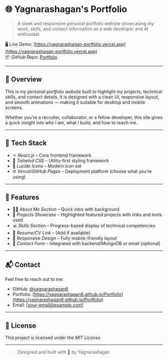 # 🌐 Yagnarashagan's Portfolio

> A sleek and responsive personal portfolio website showcasing my work, skills, and contact information as a web developer and AI enthusiast.

🖥 _Live Demo_: [https://yagnarashagan-portfolio.vercel.app](https://yagnarashagan-portfolio.vercel.app)  
📦 _GitHub Repo_: [Portfolio](https://github.com/yagnarashagan6/Portfolio)

---

## 📌 Overview

This is my _personal portfolio website_ built to highlight my projects, technical skills, and contact details. It is designed with a clean UI, responsive layout, and smooth animations — making it suitable for desktop and mobile screens.

Whether you're a recruiter, collaborator, or a fellow developer, this site gives a quick insight into who I am, what I build, and how to reach me.

---

## 🧰 Tech Stack

- ⚛ _React.js_ – Core frontend framework
- 🎨 _Tailwind CSS_ – Utility-first styling framework
- 🔗 _Lucide Icons_ – Modern icon set
- 🌐 _Vercel/GitHub Pages_ – Deployment platform (choose what you’re using)

---

## 📂 Features

- 🧑‍💻 _About Me Section_ – Quick intro with background
- 🚀 _Projects Showcase_ – Highlighted featured projects with links and tools used
- 📊 _Skills Section_ – Progress-based display of technical competencies
- 💼 _Resume/CV Link_ – (Add if available)
- 📱 _Responsive Design_ – Fully mobile-friendly layout
- 📧 _Contact Form_ – Integrated with backend/MongoDB or email (optional)

---

## 📬 Contact

Feel free to reach out to me:

- GitHub: [@yagnarashagan6](https://github.com/yagnarashagan6)
- Portfolio: [https://yagnarashagan6.github.io/Portfolio](https://yagnarashagan6.github.io/Portfolio)
- Email: \[[your-email@example.com](mailto:yaknarashagan2@example.com)]

---

## 📄 License

This project is licensed under the _MIT License_.

---

> Designed and built with 💙 by Yagnarashagan
